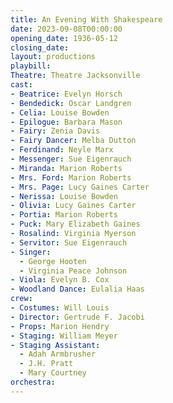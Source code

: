 ```yaml
---
title: An Evening With Shakespeare
date: 2023-09-08T00:00:00
opening_date: 1936-05-12
closing_date:
layout: productions
playbill:
Theatre: Theatre Jacksonville
cast:
- Beatrice: Evelyn Horsch
- Bendedick: Oscar Landgren
- Celia: Louise Bowden
- Epilogue: Barbara Mason
- Fairy: Zenia Davis
- Fairy Dancer: Melba Dutton
- Ferdinand: Neyle Marx
- Messenger: Sue Eigenrauch
- Miranda: Marion Roberts
- Mrs. Ford: Marion Roberts
- Mrs. Page: Lucy Gaines Carter
- Nerissa: Louise Bowden
- Olivia: Lucy Gaines Carter
- Portia: Marion Roberts
- Puck: Mary Elizabeth Gaines
- Rosalind: Virginia Myerson
- Servitor: Sue Eigenrauch
- Singer:
  - George Hooten
  - Virginia Peace Johnson
- Viola: Evelyn B. Cox
- Woodland Dance: Eulalia Haas
crew:
- Costumes: Will Louis
- Director: Gertrude F. Jacobi
- Props: Marion Hendry
- Staging: William Meyer
- Staging Assistant:
  - Adah Armbrusher
  - J.H. Pratt
  - Mary Courtney
orchestra:
---
```


